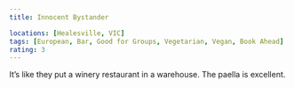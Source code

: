 ```yaml
---
title: Innocent Bystander

locations: [Healesville, VIC]
tags: [European, Bar, Good for Groups, Vegetarian, Vegan, Book Ahead]
rating: 3
---
```


It’s like they put a winery restaurant in a warehouse. The paella is excellent.